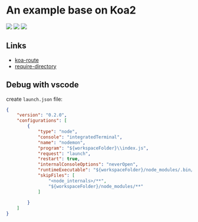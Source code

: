 # An example base on Koa2

![](https://img.shields.io/badge/ex--koa-V%200.0.1-blue?style=flat-square)
![](https://img.shields.io/badge/node-%3E%3D8.0.0-brightgreen?style=flat-square)
![](https://img.shields.io/badge/license-MIT-blue?style=flat-square)

## Links

- [koa-route](https://github.com/ZijianHe/koa-route)
- [require-directory](https://github.com/troygoode/node-require-directory)

## Debug with vscode

create `launch.json` file:

```json
{
    "version": "0.2.0",
    "configurations": [
        {
            "type": "node",
            "console": "integratedTerminal",
            "name": "nodemon",
            "program": "${workspaceFolder}\\index.js",
            "request": "launch",
            "restart": true,
            "internalConsoleOptions": "neverOpen",
            "runtimeExecutable": "${workspaceFolder}/node_modules/.bin/nodemon",
            "skipFiles": [
                "<node_internals>/**",
                "${workspaceFolder}/node_modules/**"
            ]
            
        }
    ]
}
```
